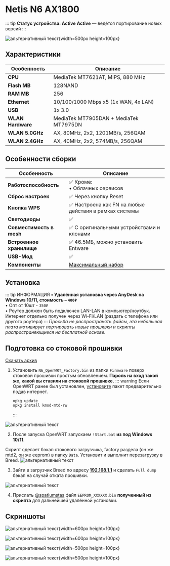 # Netis N6 AX1800 <Badge type="keenetic" text="4.2.3"/>

::: tip **Статус устройства: Active**
**Active** — ведётся портирование новых версий
:::

![альтернативный текст](/assets/images/wiki/guides/NetisN6/netisn6.png){width=500px height=100px}

## Характеристики

| Особенность       | Описание                               |
|-------------------|----------------------------------------|
| **CPU**           | MediaTek MT7621AT, MIPS, 880 MHz       |
| **Flash MB**      | 128NAND                                |
| **RAM MB**        | 256                                    |
| **Ethernet**      | 10/100/1000 Mbps x5 (1x WAN, 4x LAN)   |
| **USB**           | 1x 3.0                                 |
| **WLAN Hardware** | MediaTek MT7905DAN + MediaTek MT7975DN |
| **WLAN 5.0GHz**   | AX, 80MHz, 2x2, 1201MB/s, 256QAM       |
| **WLAN 2.4GHz**   | AX, 40MHz, 2x2, 574MB/s, 256QAM        |

## Особенности сборки

| Особенность              | Описание                                              |
|--------------------------|-------------------------------------------------------|
| **Работоспособность**    | ✅ Кроме: <br/> • Облачных сервисов                    |
| **Сброс настроек**       | ✅ Через кнопку Reset                                  |
| **Кнопка WPS**           | ✅ Настроена как FN на любые действия в рамках системы |
| **Светодиоды**           | ✅                                                     |
| **Совместимость в mesh** | ✅ С оригинальными устройствами и клонами              |
| **Встроенное хранилище** | ✅ 46.5МБ, можно установить Entware                    |
| **USB-Мод**              | ✅                                                     |
| **Компоненты**           | [Максимальный набор](/wiki/helpful/components.md)     |

## Установка

::: tip ИНФОРМАЦИЯ
**• Удалённая установка через AnyDesk на Windows 10/11, стоимость – `400₽`**<br/>
• Опт от 10шт - `350₽`<br/>
• Роутер должен быть подключен LAN-LAN в компьютер/ноутбук. Интернет отдельно получен через Wi-Fi/LAN (раздать с телефона или другого роутера)
:::
_Просьба не распространять файлы, эта небольшая плата мотивирует портировать новые прошивки и скрипты распространяющиеся на бесплатной основе._

## Подготовка со стоковой прошивки

[Скачать архив](/assets/files/firmware/Netis-N6-Breed.zip)

1. Установить `N6_OpenWRT_Factory.bin` из папки `Firmware` поверх стоковой прошивки простым обновлением. **Пароль на вход такой же, какой вы ставили на стоковой прошивке.**
   ::: warning Если OpenWRT ранее был установлен, [установите](https://openwrt.org/packages/start) пакет предварительно подав интернет.
   ````shell
   opkg update
   opkg install kmod-mtd-rw
   ````
   :::

![альтернативный текст](/assets/images/wiki/guides/NetisN6/OpenWRT_install.png)

2. После запуска OpenWRT запускаем `!Start.bat` **из под Windows 10/11**.

Скрипт сделает бэкап стокового загрузчика, factory раздела (он же mtd2, он же eeprom) в папку `Data`. Установит и выполнит перезагрузку в Breed.
![альтернативный текст](/assets/images/wiki/guides/NetisN6/script.png)

3. Зайти в загрузчик Breed по адресу **[192.168.1.1](http://192.168.1.1)** и сделать `Full dump` бэкап на случай отката прошивки.

![альтернативный текст](/assets/images/wiki/guides/NetisN6/breed1.jpg)

4. Прислать [@spatiumstas](https://t.me/spatiumstas) файл `EEPROM_XXXXXX.bin` **полученный из скрипта** для дальнейшей удалённой установки.

## Скриншоты

![альтернативный текст](/assets/images/wiki/guides/NetisN6/system1.png){width=600px height=100px}

![альтернативный текст](/assets/images/wiki/guides/NetisN6/system2.png){width=600px height=100px}

![альтернативный текст](/assets/images/wiki/guides/NetisN6/system3.png){width=500px height=100px}

![альтернативный текст](/assets/images/wiki/guides/NetisN6/system4.png){width=500px height=100px}